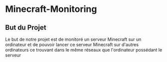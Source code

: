 # Minecraft-Monitoring

## But du Projet

Le but de notre projet est de monitoré un serveur Minecraft sur un ordinateur et de pouvoir lancer ce serveur Minecraft sur d'autres ordinateurs ce trouvant dans le même réseaux que l'ordinateur possédant le serveur